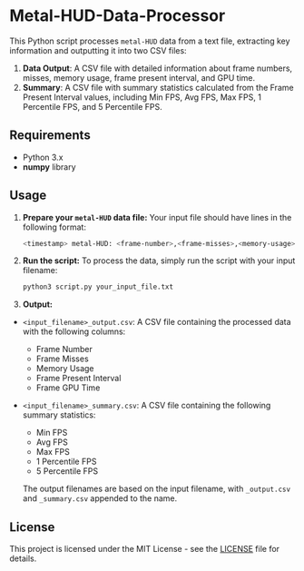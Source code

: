 # Metal-HUD-Data-Processor

This Python script processes `metal-HUD` data from a text file, extracting key information and outputting it into two CSV files:
1. **Data Output**: A CSV file with detailed information about frame numbers, misses, memory usage, frame present interval, and GPU time.
2. **Summary**: A CSV file with summary statistics calculated from the Frame Present Interval values, including Min FPS, Avg FPS, Max FPS, 1 Percentile FPS, and 5 Percentile FPS.

## Requirements

- Python 3.x
- **numpy** library

## Usage

1. **Prepare your `metal-HUD` data file:** Your input file should have lines in the following format:
   ```bash
   <timestamp> metal-HUD: <frame-number>,<frame-misses>,<memory-usage>,<frame-present-interval-1>,<frame-gpu-time-1>,<frame-present-interval-2>,<frame-gpu-time-2>,..
   
2. **Run the script:** To process the data, simply run the script with your input filename:
   ```bash
   python3 script.py your_input_file.txt
3. **Output:**

- `<input_filename>_output.csv`: A CSV file containing the processed data with the following columns:
  - Frame Number
  - Frame Misses
  - Memory Usage
  - Frame Present Interval
  - Frame GPU Time
- `<input_filename>_summary.csv`: A CSV file containing the following summary statistics:
  - Min FPS
  - Avg FPS
  - Max FPS
  - 1 Percentile FPS
  - 5 Percentile FPS

  The output filenames are based on the input filename, with `_output.csv` and `_summary.csv` appended to the name.

## License

This project is licensed under the MIT License - see the [LICENSE](LICENSE) file for details.
